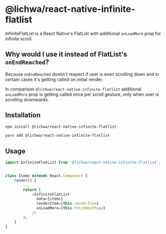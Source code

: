 # @lichwa/react-native-infinite-flatlist

InfiniteFlatList is a React Native's FlatList with additional `onLoadMore` prop for infinite scroll.

## Why would I use it instead of FlatList's `onEndReached`?

Because `onEndReached` doesn't respect if user is even scrolling down and in certain cases it's getting called on initial render.

In comparison `@lichwa/react-native-infinite-flatlist` additional `onLoadMore` prop is getting called once per scroll gesture, only when user is scrolling downwards.

## Installation

```sh
npm install @lichwa/react-native-infinite-flatlist
```

```sh
yarn add @lichwa/react-native-infinite-flatlist
```

## Usage

```js
import InfiniteFlatList from '@lichwa/react-native-infinite-flatlist';


class Items extends React.Component {
    render() {
        ...
        return (
            <InfiniteFlatList
              data={items}
              renderItem={this.renderItem}
              onLoadMore={this.fetchNextPage}
            />
        );
    }
}
```
